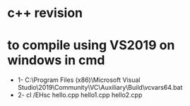 # c++ revision

# to compile using VS2019 on windows in cmd
* 1- C:\Program Files (x86)\Microsoft Visual Studio\2019\Community\VC\Auxiliary\Build\vcvars64.bat
* 2- cl /EHsc hello.cpp hello1.cpp hello2.cpp